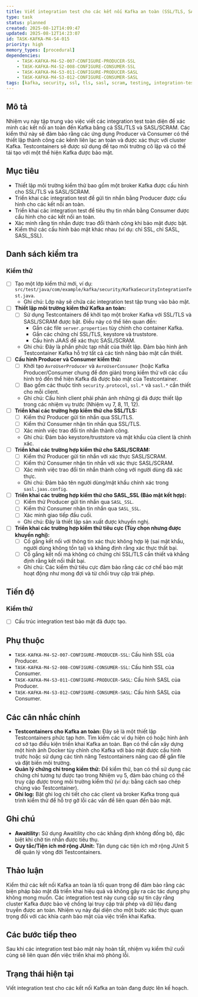 ```yaml
---
title: Viết integration test cho các kết nối Kafka an toàn (SSL/TLS, SASL)
type: task
status: planned
created: 2025-08-12T14:09:47
updated: 2025-08-12T14:23:07
id: TASK-KAFKA-M4-S4-015
priority: high
memory_types: [procedural]
dependencies:
    - TASK-KAFKA-M4-S2-007-CONFIGURE-PRODUCER-SSL
    - TASK-KAFKA-M4-S2-008-CONFIGURE-CONSUMER-SSL
    - TASK-KAFKA-M4-S3-011-CONFIGURE-PRODUCER-SASL
    - TASK-KAFKA-M4-S3-012-CONFIGURE-CONSUMER-SASL
tags: [kafka, security, ssl, tls, sasl, scram, testing, integration-test, testcontainers]
---
```


## Mô tả

Nhiệm vụ này tập trung vào việc viết các integration test toàn diện để xác minh các kết nối an toàn đến Kafka bằng cả SSL/TLS và SASL/SCRAM. Các kiểm thử này sẽ đảm bảo rằng các ứng dụng Producer và Consumer có thể thiết lập thành công các kênh liên lạc an toàn và được xác thực với cluster Kafka. Testcontainers sẽ được sử dụng để tạo môi trường cô lập và có thể tái tạo với một thể hiện Kafka được bảo mật.

## Mục tiêu

*   Thiết lập môi trường kiểm thử bao gồm một broker Kafka được cấu hình cho SSL/TLS và SASL/SCRAM.
*   Triển khai các integration test để gửi tin nhắn bằng Producer được cấu hình cho các kết nối an toàn.
*   Triển khai các integration test để tiêu thụ tin nhắn bằng Consumer được cấu hình cho các kết nối an toàn.
*   Xác minh rằng tin nhắn được trao đổi thành công khi bảo mật được bật.
*   Kiểm thử các cấu hình bảo mật khác nhau (ví dụ: chỉ SSL, chỉ SASL, SASL_SSL).

## Danh sách kiểm tra

### Kiểm thử

- [ ] Tạo một lớp kiểm thử mới, ví dụ: `src/test/java/com/example/kafka/security/KafkaSecurityIntegrationTest.java`.
    - Ghi chú: Lớp này sẽ chứa các integration test tập trung vào bảo mật.
- [ ] **Thiết lập môi trường kiểm thử Kafka an toàn:**
    - [ ] Sử dụng Testcontainers để khởi tạo một broker Kafka với SSL/TLS và SASL/SCRAM được bật. Điều này có thể liên quan đến:
        - Gắn các file `server.properties` tùy chỉnh cho container Kafka.
        - Gắn các chứng chỉ SSL/TLS, keystore và truststore.
        - Cấu hình JAAS để xác thực SASL/SCRAM.
    - Ghi chú: Đây là phần phức tạp nhất của thiết lập. Đảm bảo hình ảnh Testcontainer Kafka hỗ trợ tất cả các tính năng bảo mật cần thiết.
- [ ] **Cấu hình Producer và Consumer kiểm thử:**
    - [ ] Khởi tạo `AvroUserProducer` và `AvroUserConsumer` (hoặc Kafka Producer/Consumer chung để đơn giản) trong kiểm thử với các cấu hình trỏ đến thể hiện Kafka đã được bảo mật của Testcontainer.
    - [ ] Bao gồm các thuộc tính `security.protocol`, `ssl.*` và `sasl.*` cần thiết cho mỗi client.
    - Ghi chú: Cấu hình client phải phản ánh những gì đã được thiết lập trong các nhiệm vụ trước (Nhiệm vụ 7, 8, 11, 12).
- [ ] **Triển khai các trường hợp kiểm thử cho SSL/TLS:**
    - [ ] Kiểm thử Producer gửi tin nhắn qua SSL/TLS.
    - [ ] Kiểm thử Consumer nhận tin nhắn qua SSL/TLS.
    - [ ] Xác minh việc trao đổi tin nhắn thành công.
    - Ghi chú: Đảm bảo keystore/truststore và mật khẩu của client là chính xác.
- [ ] **Triển khai các trường hợp kiểm thử cho SASL/SCRAM:**
    - [ ] Kiểm thử Producer gửi tin nhắn với xác thực SASL/SCRAM.
    - [ ] Kiểm thử Consumer nhận tin nhắn với xác thực SASL/SCRAM.
    - [ ] Xác minh việc trao đổi tin nhắn thành công với người dùng đã xác thực.
    - Ghi chú: Đảm bảo tên người dùng/mật khẩu chính xác trong `sasl.jaas.config`.
- [ ] **Triển khai các trường hợp kiểm thử cho SASL_SSL (Bảo mật kết hợp):**
    - [ ] Kiểm thử Producer gửi tin nhắn qua `SASL_SSL`.
    - [ ] Kiểm thử Consumer nhận tin nhắn qua `SASL_SSL`.
    - [ ] Xác minh giao tiếp đầu cuối.
    - Ghi chú: Đây là thiết lập sản xuất được khuyến nghị.
- [ ] **Triển khai các trường hợp kiểm thử tiêu cực (Tùy chọn nhưng được khuyến nghị):**
    - [ ] Cố gắng kết nối với thông tin xác thực không hợp lệ (sai mật khẩu, người dùng không tồn tại) và khẳng định rằng xác thực thất bại.
    - [ ] Cố gắng kết nối mà không có chứng chỉ SSL/TLS cần thiết và khẳng định rằng kết nối thất bại.
    - Ghi chú: Các kiểm thử tiêu cực đảm bảo rằng các cơ chế bảo mật hoạt động như mong đợi và từ chối truy cập trái phép.

## Tiến độ

### Kiểm thử

- [ ] Cấu trúc integration test bảo mật đã được tạo.

## Phụ thuộc

*   `TASK-KAFKA-M4-S2-007-CONFIGURE-PRODUCER-SSL`: Cấu hình SSL của Producer.
*   `TASK-KAFKA-M4-S2-008-CONFIGURE-CONSUMER-SSL`: Cấu hình SSL của Consumer.
*   `TASK-KAFKA-M4-S3-011-CONFIGURE-PRODUCER-SASL`: Cấu hình SASL của Producer.
*   `TASK-KAFKA-M4-S3-012-CONFIGURE-CONSUMER-SASL`: Cấu hình SASL của Consumer.

## Các cân nhắc chính

*   **Testcontainers cho Kafka an toàn:** Đây sẽ là một thiết lập Testcontainers phức tạp hơn. Tìm kiếm các ví dụ hiện có hoặc hình ảnh cơ sở tạo điều kiện triển khai Kafka an toàn. Bạn có thể cần xây dựng một hình ảnh Docker tùy chỉnh cho Kafka với bảo mật được cấu hình trước hoặc sử dụng các tính năng Testcontainers nâng cao để gắn file và đặt biến môi trường.
*   **Quản lý chứng chỉ trong kiểm thử:** Để kiểm thử, bạn có thể sử dụng các chứng chỉ tương tự được tạo trong Nhiệm vụ 5, đảm bảo chúng có thể truy cập được trong môi trường kiểm thử (ví dụ: bằng cách sao chép chúng vào Testcontainer).
*   **Ghi log:** Bật ghi log chi tiết cho các client và broker Kafka trong quá trình kiểm thử để hỗ trợ gỡ lỗi các vấn đề liên quan đến bảo mật.

## Ghi chú

*   **Awaitility:** Sử dụng Awaitility cho các khẳng định không đồng bộ, đặc biệt khi chờ tin nhắn được tiêu thụ.
*   **Quy tắc/Tiện ích mở rộng JUnit:** Tận dụng các tiện ích mở rộng JUnit 5 để quản lý vòng đời Testcontainers.

## Thảo luận

Kiểm thử các kết nối Kafka an toàn là tối quan trọng để đảm bảo rằng các biện pháp bảo mật đã triển khai hiệu quả và không gây ra các tác dụng phụ không mong muốn. Các integration test này cung cấp sự tin cậy rằng cluster Kafka được bảo vệ chống lại truy cập trái phép và dữ liệu đang truyền được an toàn. Nhiệm vụ này đại diện cho một bước xác thực quan trọng đối với các khía cạnh bảo mật của việc triển khai Kafka.

## Các bước tiếp theo

Sau khi các integration test bảo mật này hoàn tất, nhiệm vụ kiểm thử cuối cùng sẽ liên quan đến việc triển khai mô phỏng lỗi.

## Trạng thái hiện tại

Viết integration test cho các kết nối Kafka an toàn đang được lên kế hoạch.